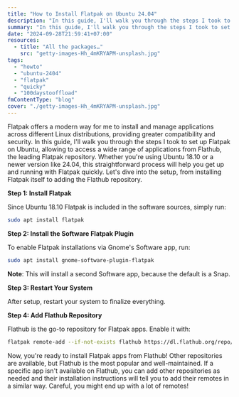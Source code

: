 ```yaml
---
title: "How to Install Flatpak on Ubuntu 24.04"
description: "In this guide, I'll walk you through the steps I took to set up Flatpak on Ubuntu, allowing to access a wide range of applications from Flathub, the leading Flatpak repository."
summary: "In this guide, I'll walk you through the steps I took to set up Flatpak on Ubuntu, allowing to access a wide range of applications from Flathub, the leading Flatpak repository."
date: "2024-09-28T21:59:41+07:00"
resources:
  - title: "All the packages…"
    src: "getty-images-Hh_4mKRYAPM-unsplash.jpg"
tags:
  - "howto"
  - "ubuntu-2404"
  - "flatpak"
  - "quicky"
  - "100daystooffload"
fmContentType: "blog"
cover: "./getty-images-Hh_4mKRYAPM-unsplash.jpg"
---
```


Flatpak offers a modern way for me to install and manage applications across different Linux distributions, providing greater compatibility and security. In this guide, I'll walk you through the steps I took to set up Flatpak on Ubuntu, allowing to access a wide range of applications from Flathub, the leading Flatpak repository. Whether you're using Ubuntu 18.10 or a newer version like 24.04, this straightforward process will help you get up and running with Flatpak quickly. Let's dive into the setup, from installing Flatpak itself to adding the Flathub repository.

**Step 1: Install Flatpak**

Since Ubuntu 18.10 Flatpak is included in the software sources, simply run:

```bash
sudo apt install flatpak
```

**Step 2: Install the Software Flatpak Plugin**

To enable Flatpak installations via Gnome's Software app, run:

```bash
sudo apt install gnome-software-plugin-flatpak
```

**Note**: This will install a second Software app, because the default is a Snap.

**Step 3: Restart Your System**

After setup, restart your system to finalize everything.

**Step 4: Add Flathub Repository**

Flathub is the go-to repository for Flatpak apps. Enable it with:

```bash
flatpak remote-add --if-not-exists flathub https://dl.flathub.org/repo/flathub.flatpakrepo
```

Now, you're ready to install Flatpak apps from Flathub! Other repositories are available, but Flathub is the most popular and well-maintained. If a specific app isn't available on Flathub, you can add other repositories as needed and their installation instructions will tell you to add their remotes in a similar way. Careful, you might end up with a lot of remotes!
